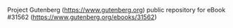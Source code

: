 Project Gutenberg (https://www.gutenberg.org) public repository for eBook #31562 (https://www.gutenberg.org/ebooks/31562)
